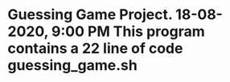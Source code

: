 # Guessing Game Project. 18-08-2020, 9:00 PM This program contains a 22 line of code guessing_game.sh
